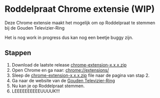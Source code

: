 # Roddelpraat Chrome extensie (WIP)
Deze Chrome extensie maakt het mogelijk om op Roddelpraat te stemmen bij de Gouden Televizier-Ring

Het is nog work in progress dus kan nog een beetje buggy zijn.

## Stappen
1. Download de laatste release [chrome-extension-x.x.x.zip](https://github.com/roddelbot/chrome-extension/releases)
2. Open Chrome en ga naar: [chrome://extensions/](chrome://extensions/)
3. Sleep de [chrome-extension-x.x.x.zip](https://github.com/roddelbot/chrome-extension/releases) file naar de pagina van stap 2.
4. Ga naar de website van de [Gouden Televizier-Ring](https://www.televizier.nl/verkiezing/nominatieronde-gouden-televizier-ring-2021)
5. Nu kan je op Roddelpraat stemmen.
6. LEEEEEEEEEEUUUUK!!!